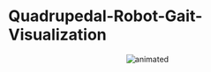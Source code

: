 # Quadrupedal-Robot-Gait-Visualization

<p align="center">
  <img src="media/trot_gait.gif" alt="animated" />
</p>
